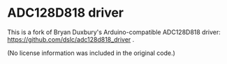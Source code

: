 # ADC128D818 driver

This is a fork of Bryan Duxbury's Arduino-compatible ADC128D818 driver: https://github.com/dslc/adc128d818_driver .

(No license information was included in the original code.)
